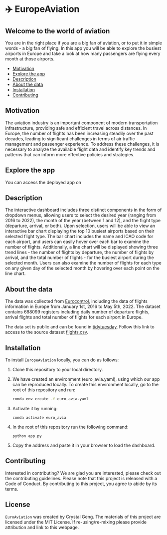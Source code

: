 # ✈️ EuropeAviation

## Welcome to the world of aviation

You are in the right place if you are a big fan of aviation, or to put it in simple words - a big fan of flying. In this app you will be able to explore the busiest airports in Europe and take a look at how many passengers are flying every month at those airports.

-   [Motivation](#motivation)
-   [Explore the app](#explore-the-app)
-   [Description](#description)
-   [About the data](#about-the-data)
-   [Installation](#installation)
-   [Contributing](#contributing)

## Motivation 

The aviation industry is an important component of modern transportation infrastructure, providing safe and efficient travel across distances. In Europe, the number of flights has been increasing steadily over the past decades, leading to significant challenges in terms of air traffic management and passenger experience. To address these challenges, it is necessary to analyze the available flight data and identify key trends and patterns that can inform more effective policies and strategies.

## Explore the app 

You can access the deployed app on

## Description 

The interactive dashboard includes three distinct components in the form of dropdown menus, allowing users to select the desired year (ranging from 2016 to 2022), the month of the year (between 1 and 12), and the flight type (departure, arrival, or both). Upon selection, users will be able to view an interactive bar chart displaying the top 10 busiest airports based on their selected flight type. The bar chart includes the name and ICAO code for each airport, and users can easily hover over each bar to examine the number of flights. Additionally, a line chart will be displayed showing three trend lines - the number of flights by departure, the number of flights by arrival, and the total number of flights - for the busiest airport during the selected month. Users can also examine the number of flights for each type on any given day of the selected month by hovering over each point on the line chart.

## About the data 

The data was collected from [Eurocontrol](https://ansperformance.eu/data/), including the data of flights information in Europe from January 1st, 2016 to May 5th, 2022. The dataset contains 688099 registers including daily number of departure flights, arrival flights and total number of flights for each airport in Europe.

The data set is public and can be found in [tidytuesday](https://github.com/rfordatascience/tidytuesday/tree/master/data/2022/2022-07-12). Follow this link to access to the source dataset [flights.csv](https://github.com/rfordatascience/tidytuesday/blob/master/data/2022/2022-07-12/flights.csv).

## Installation 

To install `EuropeAviation` locally, you can do as follows:

1.  Clone this repository to your local directory.

2.  We have created an environment (euro_avia.yaml), using which our app can be reproduced locally. To create this environment locally, go to the root of this repository and run:

    ``` bash
    conda env create -f euro_avia.yaml
    ```

3.  Activate it by running:

        conda activate euro_avia

4.  In the root of this repository run the following command:

        python app.py

5.  Copy the address and paste it in your browser to load the dashboard.

## Contributing 

Interested in contributing? We are glad you are interested, please check out the contributing guidelines. Please note that this project is released with a Code of Conduct. By contributing to this project, you agree to abide by its terms.

## License

`EuroAviation` was created by Crystal Geng. The materials of this project are licensed under the MIT License. If re-using/re-mixing please provide attribution and link to this webpage.
